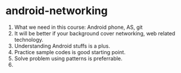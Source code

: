 # android-networking
1. What we need in this course: Android phone, AS, git
2. It will be better if your background cover networking, web related technology.
3. Understanding Android stuffs is a plus.
4. Practice sample codes is good starting point.
5. Solve problem using patterns is preferrable.
6. 

